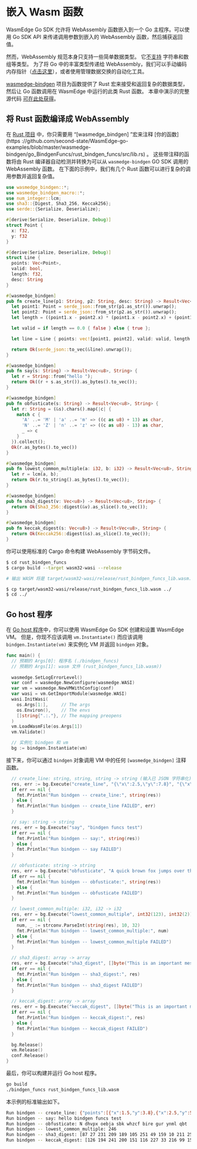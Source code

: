 # 嵌入 Wasm 函数

WasmEdge Go SDK 允许将 WebAssembly 函数嵌入到一个 Go 主程序。可以使用 Go SDK API 来传递调用参数到嵌入的 WebAssembly 函数，然后捕获返回值。

然而，WebAssembly 规范本身只支持一些简单数据类型。 它[不支持](https://medium.com/wasm/strings-in-webassembly-wasm-57a05c1ea333) 字符串和数组等类型。 为了将 Go 中的丰富类型传递给 WebAssembly，我们可以手动编码内存指针（[点击这里](memory.md)），或者使用管理数据交换的自动化工具。

[wasmedge-bindgen](https://github.com/second-state/wasmedge-bindgen) 项目为函数提供了 Rust 宏来接受和返回复杂的数据类型，然后让 Go 函数调用在 WasmEdge 中运行的此类 Rust 函数。
本章中演示的完整源代码 [可在此处获得](https://github.com/second-state/WasmEdge-go-examples/tree/master/wasmedge-bindgen/go_BindgenFuncs)。

## 将 Rust 函数编译成 WebAssembly

在 [Rust 项目](https://github.com/second-state/WasmEdge-go-examples/tree/master/wasmedge-bindgen/go_BindgenFuncs/rust_bindgen_funcs) 中，你只需要用 “[wasmedge_bindgen] ”宏来注释 [你的函数](https ://github.com/second-state/WasmEdge-go-examples/blob/master/wasmedge-bindgen/go_BindgenFuncs/rust_bindgen_funcs/src/lib.rs) 。
这些带注释的函数将由 Rust 编译器自动检测并转换为可以从 `wasmedge-bindgen` GO SDK 调用的 WebAssembly 函数。
在下面的示例中，我们有几个 Rust 函数可以进行复杂的调用参数并返回复杂值。

```rust
use wasmedge_bindgen::*;
use wasmedge_bindgen_macro::*;
use num_integer::lcm;
use sha3::{Digest, Sha3_256, Keccak256};
use serde::{Serialize, Deserialize};

#[derive(Serialize, Deserialize, Debug)]
struct Point {
  x: f32,
  y: f32
}

#[derive(Serialize, Deserialize, Debug)]
struct Line {
  points: Vec<Point>,
  valid: bool,
  length: f32,
  desc: String
}

#[wasmedge_bindgen]
pub fn create_line(p1: String, p2: String, desc: String) -> Result<Vec<u8>, String> {
  let point1: Point = serde_json::from_str(p1.as_str()).unwrap();
  let point2: Point = serde_json::from_str(p2.as_str()).unwrap();
  let length = ((point1.x - point2.x) * (point1.x - point2.x) + (point1.y - point2.y) * (point1.y - point2.y)).sqrt();

  let valid = if length == 0.0 { false } else { true };

  let line = Line { points: vec![point1, point2], valid: valid, length: length, desc: desc };

  return Ok(serde_json::to_vec(&line).unwrap());
}

#[wasmedge_bindgen]
pub fn say(s: String) -> Result<Vec<u8>, String> {
  let r = String::from("hello ");
  return Ok((r + s.as_str()).as_bytes().to_vec());
}

#[wasmedge_bindgen]
pub fn obfusticate(s: String) -> Result<Vec<u8>, String> {
  let r: String = (&s).chars().map(|c| {
    match c {
      'A' ..= 'M' | 'a' ..= 'm' => ((c as u8) + 13) as char,
      'N' ..= 'Z' | 'n' ..= 'z' => ((c as u8) - 13) as char,
      _ => c
    }
  }).collect();
  Ok(r.as_bytes().to_vec())
}

#[wasmedge_bindgen]
pub fn lowest_common_multiple(a: i32, b: i32) -> Result<Vec<u8>, String> {
  let r = lcm(a, b);
  return Ok(r.to_string().as_bytes().to_vec());
}

#[wasmedge_bindgen]
pub fn sha3_digest(v: Vec<u8>) -> Result<Vec<u8>, String> {
  return Ok(Sha3_256::digest(&v).as_slice().to_vec());
}

#[wasmedge_bindgen]
pub fn keccak_digest(s: Vec<u8>) -> Result<Vec<u8>, String> {
  return Ok(Keccak256::digest(&s).as_slice().to_vec());
}
```

你可以使用标准的 Cargo 命令构建 WebAssembly 字节码文件。

```bash
$ cd rust_bindgen_funcs
$ cargo build --target wasm32-wasi --release

# 输出 WASM 将是 target/wasm32-wasi/release/rust_bindgen_funcs_lib.wasm.

$ cp target/wasm32-wasi/release/rust_bindgen_funcs_lib.wasm ../
$ cd ../
```

## Go host 程序

在 [Go host 程序](https://github.com/second-state/WasmEdge-go-examples/blob/master/wasmedge-bindgen/go_BindgenFuncs/bindgen_funcs.go)中，你可以使用 WasmEdge Go SDK 创建和设置 WasmEdge VM。
但是，你现不应该调用 `vm.Instantiate()` 而应该调用`bindgen.Instantiate(vm)` 来实例化 VM 并返回 `bindgen` 对象。

```go
func main() {
  // 预期的 Args[0]: 程序名 (./bindgen_funcs)
  // 预期的 Args[1]: wasm 文件 (rust_bindgen_funcs_lib.wasm))
  
  wasmedge.SetLogErrorLevel()
  var conf = wasmedge.NewConfigure(wasmedge.WASI)
  var vm = wasmedge.NewVMWithConfig(conf)
  var wasi = vm.GetImportModule(wasmedge.WASI)
  wasi.InitWasi(
    os.Args[1:],     // The args
    os.Environ(),    // The envs
    []string{".:."}, // The mapping preopens
  )
  vm.LoadWasmFile(os.Args[1])
  vm.Validate()

  // 实例化 bindgen 和 vm
  bg := bindgen.Instantiate(vm)
```

接下来，你可以通过 `bindgen` 对象调用 VM 中的任何 `[wasmedge_bindgen]` 注释函数。

```go
  // create_line: string, string, string -> string (输入已 JSON 字符串化)  
  res, err := bg.Execute("create_line", "{\"x\":2.5,\"y\":7.8}", "{\"x\":2.5,\"y\":5.8}", "A thin red line")
  if err == nil {
    fmt.Println("Run bindgen -- create_line:", string(res))
  } else {
    fmt.Println("Run bindgen -- create_line FAILED", err)
  }

  // say: string -> string
  res, err = bg.Execute("say", "bindgen funcs test")
  if err == nil {
    fmt.Println("Run bindgen -- say:", string(res))
  } else {
    fmt.Println("Run bindgen -- say FAILED")
  }

  // obfusticate: string -> string
  res, err = bg.Execute("obfusticate", "A quick brown fox jumps over the lazy dog")
  if err == nil {
    fmt.Println("Run bindgen -- obfusticate:", string(res))
  } else {
    fmt.Println("Run bindgen -- obfusticate FAILED")
  }

  // lowest_common_multiple: i32, i32 -> i32
  res, err = bg.Execute("lowest_common_multiple", int32(123), int32(2))
  if err == nil {
    num, _ := strconv.ParseInt(string(res), 10, 32)
    fmt.Println("Run bindgen -- lowest_common_multiple:", num)
  } else {
    fmt.Println("Run bindgen -- lowest_common_multiple FAILED")
  }

  // sha3_digest: array -> array
  res, err = bg.Execute("sha3_digest", []byte("This is an important message"))
  if err == nil {
    fmt.Println("Run bindgen -- sha3_digest:", res)
  } else {
    fmt.Println("Run bindgen -- sha3_digest FAILED")
  }

  // keccak_digest: array -> array
  res, err = bg.Execute("keccak_digest", []byte("This is an important message"))
  if err == nil {
    fmt.Println("Run bindgen -- keccak_digest:", res)
  } else {
    fmt.Println("Run bindgen -- keccak_digest FAILED")
  }

  bg.Release()
  vm.Release()
  conf.Release()
}
```

最后，你可以构建并运行 Go host 程序。

```bash
go build
./bindgen_funcs rust_bindgen_funcs_lib.wasm
```

本示例的标准输出如下。

```bash
Run bindgen -- create_line: {"points":[{"x":1.5,"y":3.8},{"x":2.5,"y":5.8}],"valid":true,"length":2.2360682,"desc":"A thin red line"}
Run bindgen -- say: hello bindgen funcs test
Run bindgen -- obfusticate: N dhvpx oebja sbk whzcf bire gur ynml qbt
Run bindgen -- lowest_common_multiple: 246
Run bindgen -- sha3_digest: [87 27 231 209 189 105 251 49 159 10 211 250 15 159 154 181 43 218 26 141 56 199 25 45 60 10 20 163 54 211 195 203]
Run bindgen -- keccak_digest: [126 194 241 200 151 116 227 33 216 99 159 22 107 3 177 169 216 191 114 156 174 193 32 159 246 228 245 133 52 75 55 27]
```
